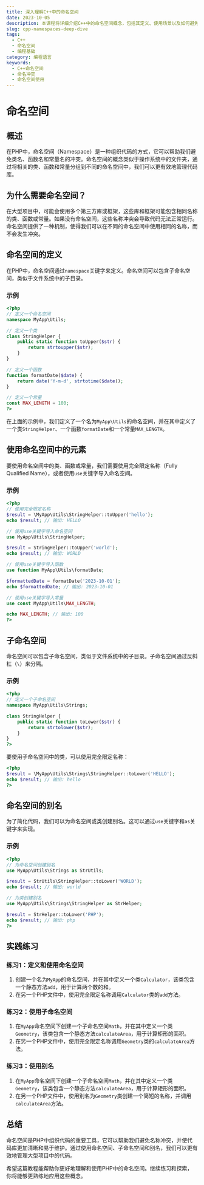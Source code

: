 ```yaml
---
title: 深入理解C++中的命名空间
date: 2023-10-05
description: 本课程将详细介绍C++中的命名空间概念，包括其定义、使用场景以及如何避免命名冲突。通过实例代码演示，帮助学员掌握命名空间的高级用法。
slug: cpp-namespaces-deep-dive
tags:
  - C++
  - 命名空间
  - 编程基础
category: 编程语言
keywords:
  - C++命名空间
  - 命名冲突
  - 命名空间使用
---
```


# 命名空间

## 概述

在PHP中，命名空间（Namespace）是一种组织代码的方式，它可以帮助我们避免类名、函数名和常量名的冲突。命名空间的概念类似于操作系统中的文件夹，通过将相关的类、函数和常量分组到不同的命名空间中，我们可以更有效地管理代码库。

## 为什么需要命名空间？

在大型项目中，可能会使用多个第三方库或框架，这些库和框架可能包含相同名称的类、函数或常量。如果没有命名空间，这些名称冲突会导致代码无法正常运行。命名空间提供了一种机制，使得我们可以在不同的命名空间中使用相同的名称，而不会发生冲突。

## 命名空间的定义

在PHP中，命名空间通过`namespace`关键字来定义。命名空间可以包含子命名空间，类似于文件系统中的子目录。

### 示例

```php
<?php
// 定义一个命名空间
namespace MyApp\Utils;

// 定义一个类
class StringHelper {
    public static function toUpper($str) {
        return strtoupper($str);
    }
}

// 定义一个函数
function formatDate($date) {
    return date('Y-m-d', strtotime($date));
}

// 定义一个常量
const MAX_LENGTH = 100;
?>
```

在上面的示例中，我们定义了一个名为`MyApp\Utils`的命名空间，并在其中定义了一个类`StringHelper`、一个函数`formatDate`和一个常量`MAX_LENGTH`。

## 使用命名空间中的元素

要使用命名空间中的类、函数或常量，我们需要使用完全限定名称（Fully Qualified Name），或者使用`use`关键字导入命名空间。

### 示例

```php
<?php
// 使用完全限定名称
$result = \MyApp\Utils\StringHelper::toUpper('hello');
echo $result; // 输出: HELLO

// 使用use关键字导入命名空间
use MyApp\Utils\StringHelper;

$result = StringHelper::toUpper('world');
echo $result; // 输出: WORLD

// 使用use关键字导入函数
use function MyApp\Utils\formatDate;

$formattedDate = formatDate('2023-10-01');
echo $formattedDate; // 输出: 2023-10-01

// 使用use关键字导入常量
use const MyApp\Utils\MAX_LENGTH;

echo MAX_LENGTH; // 输出: 100
?>
```

## 子命名空间

命名空间可以包含子命名空间，类似于文件系统中的子目录。子命名空间通过反斜杠（`\`）来分隔。

### 示例

```php
<?php
// 定义一个子命名空间
namespace MyApp\Utils\Strings;

class StringHelper {
    public static function toLower($str) {
        return strtolower($str);
    }
}
?>
```

要使用子命名空间中的类，可以使用完全限定名称：

```php
<?php
$result = \MyApp\Utils\Strings\StringHelper::toLower('HELLO');
echo $result; // 输出: hello
?>
```

## 命名空间的别名

为了简化代码，我们可以为命名空间或类创建别名。这可以通过`use`关键字和`as`关键字来实现。

### 示例

```php
<?php
// 为命名空间创建别名
use MyApp\Utils\Strings as StrUtils;

$result = StrUtils\StringHelper::toLower('WORLD');
echo $result; // 输出: world

// 为类创建别名
use MyApp\Utils\Strings\StringHelper as StrHelper;

$result = StrHelper::toLower('PHP');
echo $result; // 输出: php
?>
```

## 实践练习

### 练习1：定义和使用命名空间

1. 创建一个名为`MyApp`的命名空间，并在其中定义一个类`Calculator`，该类包含一个静态方法`add`，用于计算两个数的和。
2. 在另一个PHP文件中，使用完全限定名称调用`Calculator`类的`add`方法。

### 练习2：使用子命名空间

1. 在`MyApp`命名空间下创建一个子命名空间`Math`，并在其中定义一个类`Geometry`，该类包含一个静态方法`calculateArea`，用于计算矩形的面积。
2. 在另一个PHP文件中，使用完全限定名称调用`Geometry`类的`calculateArea`方法。

### 练习3：使用别名

1. 在`MyApp`命名空间下创建一个子命名空间`Math`，并在其中定义一个类`Geometry`，该类包含一个静态方法`calculateArea`，用于计算矩形的面积。
2. 在另一个PHP文件中，使用别名为`Geometry`类创建一个简短的名称，并调用`calculateArea`方法。

## 总结

命名空间是PHP中组织代码的重要工具，它可以帮助我们避免名称冲突，并使代码库更加清晰和易于维护。通过使用命名空间、子命名空间和别名，我们可以更有效地管理大型项目中的代码。

希望这篇教程能帮助你更好地理解和使用PHP中的命名空间。继续练习和探索，你将能够更熟练地应用这些概念。